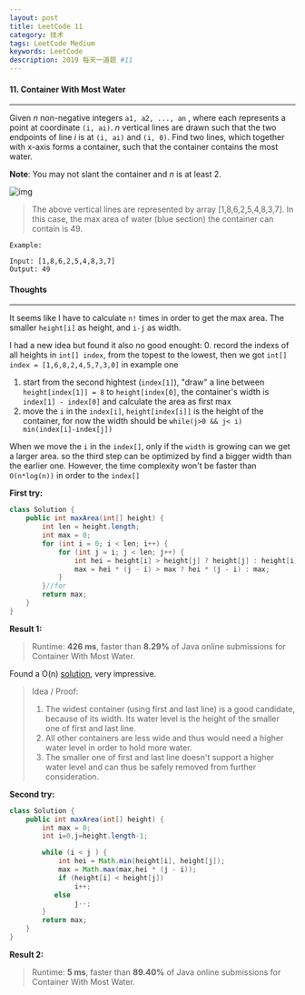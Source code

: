 ```yaml
---
layout: post
title: LeetCode 11
category: 技术
tags: LeetCode Medium
keywords: LeetCode
description: 2019 每天一道题 #11
---
```


#### 11. Container With Most Water
---
Given *n* non-negative integers `a1, a2, ..., an` , where each represents a point at coordinate `(i, ai)`. *n* vertical lines are drawn such that the two endpoints of line *i* is at `(i, ai)` and `(i, 0)`. Find two lines, which together with x-axis forms a container, such that the container contains the most water.

**Note**: You may not slant the container and *n* is at least 2.

![img](https://s3-lc-upload.s3.amazonaws.com/uploads/2018/07/17/question_11.jpg)

> The above vertical lines are represented by array [1,8,6,2,5,4,8,3,7]. In this case, the max area of water (blue section) the container can contain is 49.



```
Example:

Input: [1,8,6,2,5,4,8,3,7]
Output: 49
```
#### Thoughts
---
It seems like I have to calculate `n!` times in order to get the max area. The smaller `height[i]` as height, and `i-j` as width.  

I had a new idea but found it also no good enought: 
0. record the indexs of all heights in `int[] index`, from the topest to the lowest, then we got `int[] index = [1,6,8,2,4,5,7,3,0]` in example one
1. start from the second hightest (`index[1]`), "draw" a line between `height[index[1]] = 8` to `height[index[0]`, the container's width is `index[1] - index[0]` and calculate the area as first max
2. move the `i` in the `index[i]`, `height[index[i]]` is the height of the container, for now the width should be `while(j>0 && j< i) min(index[i]-index[j])`

When we move the `i` in the `index[]`, only if the `width` is growing can we get a larger area. so the third step can be optimized by find a bigger width than the earlier one. However, the time complexity won't be faster than `O(n*log(n))` in order to the `index[]`

**First try:**
```Java
class Solution {
    public int maxArea(int[] height) {
        int len = height.length;
        int max = 0;
        for (int i = 0; i < len; i++) {
            for (int j = i; j < len; j++) {
                int hei = height[i] > height[j] ? height[j] : height[i];
                max = hei * (j - i) > max ? hei * (j - i) : max;
            }
        }//for
        return max;
    }
}
```

**Result 1:**
> Runtime: **426 ms**, faster than **8.29%** of Java online submissions for Container With Most Water.

Found a O(n) [solution](https://leetcode.com/problems/container-with-most-water/discuss/6100/Simple-and-clear-proofexplanation), very impressive.

> Idea / Proof:  
> 1. The widest container (using first and last line) is a good candidate, because of its width. Its water level is the height of the smaller one of first and last line.
> 2. All other containers are less wide and thus would need a higher water level in order to hold more water.
> 3. The smaller one of first and last line doesn't support a higher water level and can thus be safely removed from further consideration.

**Second try:**
```Java
class Solution {
    public int maxArea(int[] height) {
        int max = 0;
        int i=0,j=height.length-1;

        while (i < j ) {
            int hei = Math.min(height[i], height[j]);
            max = Math.max(max,hei * (j - i));
            if (height[i] < height[j])
                i++;
           else
                j--;
        }
        return max;
    }
}
```

**Result 2:**
> Runtime: **5 ms**, faster than **89.40%** of Java online submissions for Container With Most Water.
